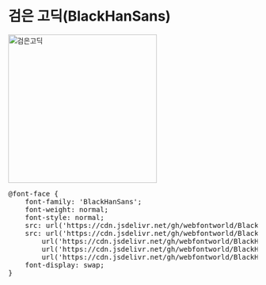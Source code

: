 # 검은 고딕(BlackHanSans)<br>

<a href="https://wess.tistory.com/245" target="_blank">
    <img src="https://webfontworld.github.io/BlackHanSans/BlackHanSans.png" alt="검은고딕" style="width:300px">
</a>

<pre>
@font-face {
    font-family: 'BlackHanSans';
    font-weight: normal;
    font-style: normal;
    src: url('https://cdn.jsdelivr.net/gh/webfontworld/BlackHanSans/BlackHanSans.eot');
    src: url('https://cdn.jsdelivr.net/gh/webfontworld/BlackHanSans/BlackHanSans.eot?#iefix') format('embedded-opentype'),
        url('https://cdn.jsdelivr.net/gh/webfontworld/BlackHanSans/BlackHanSans.woff2') format('woff2'),
        url('https://cdn.jsdelivr.net/gh/webfontworld/BlackHanSans/BlackHanSans.woff') format('woff'),
        url('https://cdn.jsdelivr.net/gh/webfontworld/BlackHanSans/BlackHanSans.ttf') format("truetype");
    font-display: swap;
}
</pre>
